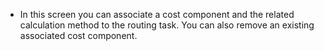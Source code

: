 - In this screen you can associate a cost component and the related calculation method to the routing task.
  You can also remove an existing associated cost component.